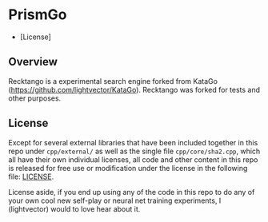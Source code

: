 # PrismGo
* [License]

## Overview

Recktango is a experimental search engine forked from KataGo (https://github.com/lightvector/KataGo). Recktango was forked for tests and other purposes. 

## License

Except for several external libraries that have been included together in this repo under `cpp/external/` as well as the single file `cpp/core/sha2.cpp`, which all have their own individual licenses, all code and other content in this repo is released for free use or modification under the license in the following file: [LICENSE](LICENSE).

License aside, if you end up using any of the code in this repo to do any of your own cool new self-play or neural net training experiments, I (lightvector) would to love hear about it.
